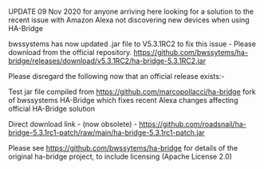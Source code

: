 UPDATE 09 Nov 2020 for anyone arriving here looking for a solution to the recent issue with Amazon Alexa not discovering new devices when using HA-Bridge

bwssystems has now updated .jar file to V5.3.1RC2 to fix this issue - Please download from the official repository. https://github.com/bwssytems/ha-bridge/releases/download/v5.3.1RC2/ha-bridge-5.3.1RC2.jar



Please disregard the following now that an official release exists:-

Test jar file compiled from https://github.com/marcopollacci/ha-bridge fork of bwssystems HA-Bridge which fixes recent Alexa changes affecting official HA-Bridge solution 

Direct download link - (now obsolete) - https://github.com/roadsnail/ha-bridge-5.3.1rc1-patch/raw/main/ha-bridge-5.3.1rc1-patch.jar

Please see https://github.com/bwssytems/ha-bridge for details of the original ha-bridge project, to include licensing (Apache License 2.0)



